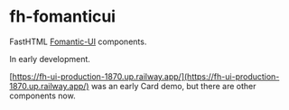 # fh-fomanticui

FastHTML [Fomantic-UI](https://fomantic-ui.com/) components.

In early development.

[https://fh-ui-production-1870.up.railway.app/](https://fh-ui-production-1870.up.railway.app/) was an early Card demo, but there are other components now.